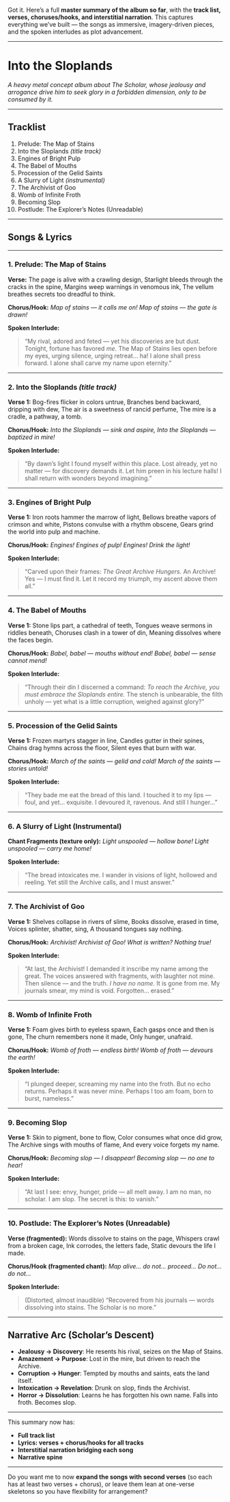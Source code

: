 Got it. Here’s a full **master summary of the album so far**, with the **track list, verses, choruses/hooks, and interstitial narration**. This captures everything we’ve built — the songs as immersive, imagery-driven pieces, and the spoken interludes as plot advancement.

---

# **Into the Sloplands**

*A heavy metal concept album about The Scholar, whose jealousy and arrogance drive him to seek glory in a forbidden dimension, only to be consumed by it.*

---

## **Tracklist**

1. Prelude: The Map of Stains
2. Into the Sloplands *(title track)*
3. Engines of Bright Pulp
4. The Babel of Mouths
5. Procession of the Gelid Saints
6. A Slurry of Light *(instrumental)*
7. The Archivist of Goo
8. Womb of Infinite Froth
9. Becoming Slop
10. Postlude: The Explorer’s Notes (Unreadable)

---

## **Songs & Lyrics**

---

### **1. Prelude: The Map of Stains**

**Verse:**
The page is alive with a crawling design,
Starlight bleeds through the cracks in the spine,
Margins weep warnings in venomous ink,
The vellum breathes secrets too dreadful to think.

**Chorus/Hook:**
*Map of stains — it calls me on!*
*Map of stains — the gate is drawn!*

**Spoken Interlude:**

> “My rival, adored and feted — yet his discoveries are but dust. Tonight, fortune has favored *me*. The Map of Stains lies open before my eyes, urging silence, urging retreat… ha! I alone shall press forward. I alone shall carve my name upon eternity.”

---

### **2. Into the Sloplands** *(title track)*

**Verse 1:**
Bog-fires flicker in colors untrue,
Branches bend backward, dripping with dew,
The air is a sweetness of rancid perfume,
The mire is a cradle, a pathway, a tomb.

**Chorus/Hook:**
*Into the Sloplands — sink and aspire,*
*Into the Sloplands — baptized in mire!*

**Spoken Interlude:**

> “By dawn’s light I found myself within this place. Lost already, yet no matter — for discovery demands it. Let him preen in his lecture halls! I shall return with wonders beyond imagining.”

---

### **3. Engines of Bright Pulp**

**Verse 1:**
Iron roots hammer the marrow of light,
Bellows breathe vapors of crimson and white,
Pistons convulse with a rhythm obscene,
Gears grind the world into pulp and machine.

**Chorus/Hook:**
*Engines! Engines of pulp!*
*Engines! Drink the light!*

**Spoken Interlude:**

> “Carved upon their frames: *The Great Archive Hungers.* An Archive! Yes — I must find it. Let it record my triumph, my ascent above them all.”

---

### **4. The Babel of Mouths**

**Verse 1:**
Stone lips part, a cathedral of teeth,
Tongues weave sermons in riddles beneath,
Choruses clash in a tower of din,
Meaning dissolves where the faces begin.

**Chorus/Hook:**
*Babel, babel — mouths without end!*
*Babel, babel — sense cannot mend!*

**Spoken Interlude:**

> “Through their din I discerned a command: *To reach the Archive, you must embrace the Sloplands entire.* The stench is unbearable, the filth unholy — yet what is a little corruption, weighed against glory?”

---

### **5. Procession of the Gelid Saints**

**Verse 1:**
Frozen martyrs stagger in line,
Candles gutter in their spines,
Chains drag hymns across the floor,
Silent eyes that burn with war.

**Chorus/Hook:**
*March of the saints — gelid and cold!*
*March of the saints — stories untold!*

**Spoken Interlude:**

> “They bade me eat the bread of this land. I touched it to my lips — foul, and yet… exquisite. I devoured it, ravenous. And still I hunger…”

---

### **6. A Slurry of Light (Instrumental)**

**Chant Fragments (texture only):**
*Light unspooled — hollow bone!*
*Light unspooled — carry me home!*

**Spoken Interlude:**

> “The bread intoxicates me. I wander in visions of light, hollowed and reeling. Yet still the Archive calls, and I must answer.”

---

### **7. The Archivist of Goo**

**Verse 1:**
Shelves collapse in rivers of slime,
Books dissolve, erased in time,
Voices splinter, shatter, sing,
A thousand tongues say nothing.

**Chorus/Hook:**
*Archivist! Archivist of Goo!*
*What is written? Nothing true!*

**Spoken Interlude:**

> “At last, the Archivist! I demanded it inscribe my name among the great. The voices answered with fragments, with laughter not mine. Then silence — and the truth. *I have no name.* It is gone from me. My journals smear, my mind is void. Forgotten… erased.”

---

### **8. Womb of Infinite Froth**

**Verse 1:**
Foam gives birth to eyeless spawn,
Each gasps once and then is gone,
The churn remembers none it made,
Only hunger, unafraid.

**Chorus/Hook:**
*Womb of froth — endless birth!*
*Womb of froth — devours the earth!*

**Spoken Interlude:**

> “I plunged deeper, screaming my name into the froth. But no echo returns. Perhaps it was never mine. Perhaps I too am foam, born to burst, nameless.”

---

### **9. Becoming Slop**

**Verse 1:**
Skin to pigment, bone to flow,
Color consumes what once did grow,
The Archive sings with mouths of flame,
And every voice forgets my name.

**Chorus/Hook:**
*Becoming slop — I disappear!*
*Becoming slop — no one to hear!*

**Spoken Interlude:**

> “At last I see: envy, hunger, pride — all melt away. I am no man, no scholar. I am slop. The secret is this: to vanish.”

---

### **10. Postlude: The Explorer’s Notes (Unreadable)**

**Verse (fragmented):**
Words dissolve to stains on the page,
Whispers crawl from a broken cage,
Ink corrodes, the letters fade,
Static devours the life I made.

**Chorus/Hook (fragmented chant):**
*Map alive… do not… proceed…*
*Do not… do not…*

**Spoken Interlude:**

> (Distorted, almost inaudible)
> “Recovered from his journals — words dissolving into stains. The Scholar is no more.”

---

## **Narrative Arc (Scholar’s Descent)**

* **Jealousy → Discovery**: He resents his rival, seizes on the Map of Stains.
* **Amazement → Purpose**: Lost in the mire, but driven to reach the Archive.
* **Corruption → Hunger**: Tempted by mouths and saints, eats the land itself.
* **Intoxication → Revelation**: Drunk on slop, finds the Archivist.
* **Horror → Dissolution**: Learns he has forgotten his own name. Falls into froth. Becomes slop.

---

This summary now has:

* **Full track list**
* **Lyrics: verses + chorus/hooks for all tracks**
* **Interstitial narration bridging each song**
* **Narrative spine**

---

Do you want me to now **expand the songs with second verses** (so each has at least two verses + chorus), or leave them lean at one-verse skeletons so you have flexibility for arrangement?
